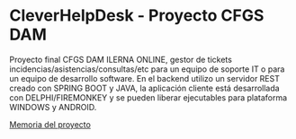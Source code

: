 # CleverHelpDesk - Proyecto CFGS DAM
Proyecto final CFGS DAM ILERNA ONLINE, gestor de tickets incidencias/asistencias/consultas/etc para un equipo de soporte IT o para un equipo de desarrollo software.
En el backend utilizo un servidor REST creado con SPRING BOOT y JAVA, la aplicación cliente está desarrollada con DELPHI/FIREMONKEY y se pueden liberar ejecutables para plataforma WINDOWS y ANDROID.

[Memoria del proyecto](https://github.com/victorgv/CleverHelpDesk/blob/main/doc/DAMM13_Memoria_VictorGarciaVelasco.pdf)
